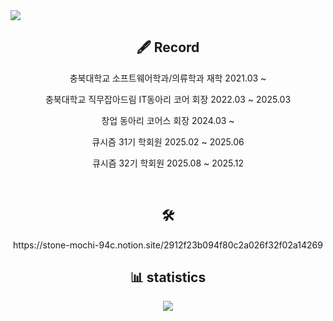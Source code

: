<img src="https://capsule-render.vercel.app/api?type=Waving&color=78B2D1&height=200&section=header&text=Unnimm%20GitHub&fontSize=50&fontColor=ffffff&fontAlignY=37" />
<div align="center">
<h2>🖋️ Record</h2>
<p>충북대학교 소프트웨어학과/의류학과 재학 2021.03 ~ </p>
<p>충북대학교 직무잡아드림 IT동아리 코어 회장 2022.03 ~ 2025.03</p>
<p>창업 동아리 코어스 회장 2024.03 ~ </p>
<p>큐시즘 31기 학회원 2025.02 ~ 2025.06</p>
  <p>큐시즘 32기 학회원 2025.08 ~ 2025.12</p>
<br/>
</div>

<div align="center">
<h2>🛠️ </h2>
  <link>https://stone-mochi-94c.notion.site/2912f23b094f80c2a026f32f02a14269</link>

<br/>
<div align="center">
<h2>📊 statistics</h2>
<div >
  <img src = "https://github-readme-stats.vercel.app/api?username=ummiih&show_icons=true&theme=transparent&title_color=1D73A1&icon_color=1D73A1&text_color=595959&hide_border=true">
</div>
</div>
